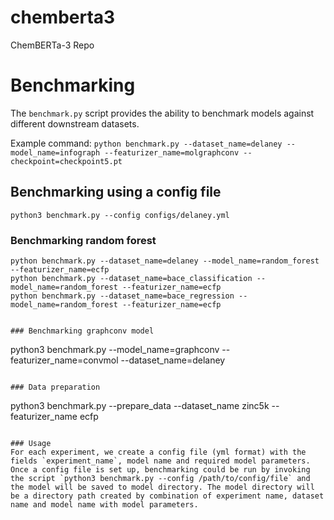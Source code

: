 # chemberta3
ChemBERTa-3 Repo


# Benchmarking
The `benchmark.py` script provides the ability to benchmark models against different downstream datasets.

Example command:
```python benchmark.py --dataset_name=delaney --model_name=infograph --featurizer_name=molgraphconv --checkpoint=checkpoint5.pt```

## Benchmarking using a config file
```
python3 benchmark.py --config configs/delaney.yml
```

### Benchmarking random forest

```
python benchmark.py --dataset_name=delaney --model_name=random_forest --featurizer_name=ecfp
python benchmark.py --dataset_name=bace_classification --model_name=random_forest --featurizer_name=ecfp
python benchmark.py --dataset_name=bace_regression --model_name=random_forest --featurizer_name=ecfp


### Benchmarking graphconv model
```
python3 benchmark.py --model_name=graphconv --featurizer_name=convmol --dataset_name=delaney
```

### Data preparation
```
python3 benchmark.py --prepare_data --dataset_name zinc5k --featurizer_name ecfp
```

### Usage
For each experiment, we create a config file (yml format) with the fields `experiment_name`, model name and required model parameters. Once a config file is set up, benchmarking could be run by invoking the script `python3 benchmark.py --config /path/to/config/file` and the model will be saved to model directory. The model directory will be a directory path created by combination of experiment name, dataset name and model name with model parameters. 
